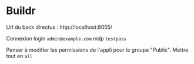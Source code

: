 # Buildr

Url du back directus : http://localhost:8055/

Connexion
login `admin@example.com`
mdp `testpass`

Penser à modifier les permissions de l'appli pour le groupe "Public".
Mettre tout en `all`
